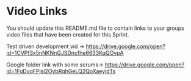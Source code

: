 # Video Links

You should update this README.md file to contain links to your groups video files that have been created for this Sprint.

Test driven development vid -> https://drive.google.com/open?id=1CVPf3x5nNKNnGJSDncfhe6633KqQOvpA

Google folder link with some scrums-> https://drive.google.com/open?id=1FuDvqFPjsl2OybRqhGeLQ2QoXaeyjdTs
